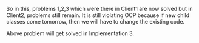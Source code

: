 So in this, problems 1,2,3 which were there in Client1 are now solved but in Client2, problems still remain. It is still violating OCP because if new child classes come tomorrow, then we will have to change the existing code.

Above problem will get solved in Implementation 3.
